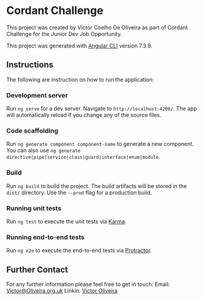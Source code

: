 # Cordant Challenge

This project was created by Victor Coelho De Oliveira as part of Cordant Challenge for the Junior Dev Job Opportunity.

This project was generated with [Angular CLI](https://github.com/angular/angular-cli) version 7.3.9.


## Instructions

The following are instruction on how to run the application:

### Development server

Run `ng serve` for a dev server. Navigate to `http://localhost:4200/`. The app will automatically reload if you change any of the source files.

### Code scaffolding

Run `ng generate component component-name` to generate a new component. You can also use `ng generate directive|pipe|service|class|guard|interface|enum|module`.

### Build

Run `ng build` to build the project. The build artifacts will be stored in the `dist/` directory. Use the `--prod` flag for a production build.

### Running unit tests

Run `ng test` to execute the unit tests via [Karma](https://karma-runner.github.io).

### Running end-to-end tests

Run `ng e2e` to execute the end-to-end tests via [Protractor](http://www.protractortest.org/).

## Further Contact

For any further information please feel free to get in touch:
Email: Victor@Oliveira.org.uk
Linkin: [Victor Oliveira](https://www.linkedin.com/in/vcoliveira/)
